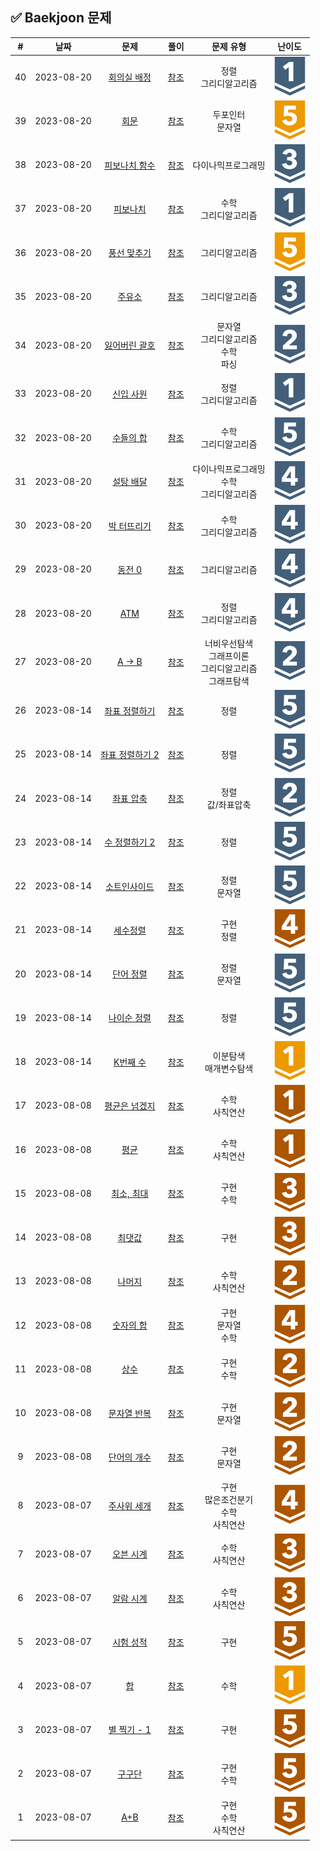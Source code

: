 ## :white_check_mark: Baekjoon 문제
| \# | 날짜 | 문제 | 풀이 | 문제 유형 | 난이도|
| :----: | :----: |:------: | :-----: | :-----------------: | :---: |
|40|2023-08-20|[회의실 배정](https://www.acmicpc.net/problem/1931)|[참조](https://github.com/Kiminwoo/autoReadMe/blob/ff8bb2f3cadd964e4a2e7c18af473518a5f615d1/baekjoon/그리디_알고리즘/회의실배정_1931.js)|정렬<br>그리디알고리즘|![티어](/automatic-readme/src/10.svg)|
|39|2023-08-20|[회문](https://www.acmicpc.net/problem/17609)|[참조](https://github.com/Kiminwoo/autoReadMe/blob/ff8bb2f3cadd964e4a2e7c18af473518a5f615d1/baekjoon/그리디_알고리즘/회문_17609.js)|두포인터<br>문자열|![티어](/automatic-readme/src/11.svg)|
|38|2023-08-20|[피보나치 함수](https://www.acmicpc.net/problem/1003)|[참조](https://github.com/Kiminwoo/autoReadMe/blob/ff8bb2f3cadd964e4a2e7c18af473518a5f615d1/baekjoon/그리디_알고리즘/피보나치함수_1003.js)|다이나믹프로그래밍|![티어](/automatic-readme/src/8.svg)|
|37|2023-08-20|[피보나치](https://www.acmicpc.net/problem/9009)|[참조](https://github.com/Kiminwoo/autoReadMe/blob/ff8bb2f3cadd964e4a2e7c18af473518a5f615d1/baekjoon/그리디_알고리즘/피보나치_9009.js)|수학<br>그리디알고리즘|![티어](/automatic-readme/src/10.svg)|
|36|2023-08-20|[풍선 맞추기](https://www.acmicpc.net/problem/11509)|[참조](https://github.com/Kiminwoo/autoReadMe/blob/ff8bb2f3cadd964e4a2e7c18af473518a5f615d1/baekjoon/그리디_알고리즘/풍선맞추기_11509.js)|그리디알고리즘|![티어](/automatic-readme/src/11.svg)|
|35|2023-08-20|[주유소](https://www.acmicpc.net/problem/13305)|[참조](https://github.com/Kiminwoo/autoReadMe/blob/ff8bb2f3cadd964e4a2e7c18af473518a5f615d1/baekjoon/그리디_알고리즘/주유소_13305.js)|그리디알고리즘|![티어](/automatic-readme/src/8.svg)|
|34|2023-08-20|[잃어버린 괄호](https://www.acmicpc.net/problem/1541)|[참조](https://github.com/Kiminwoo/autoReadMe/blob/ff8bb2f3cadd964e4a2e7c18af473518a5f615d1/baekjoon/그리디_알고리즘/잃어버린괄호_1541.js)|문자열<br>그리디알고리즘<br>수학<br>파싱|![티어](/automatic-readme/src/9.svg)|
|33|2023-08-20|[신입 사원](https://www.acmicpc.net/problem/1946)|[참조](https://github.com/Kiminwoo/autoReadMe/blob/ff8bb2f3cadd964e4a2e7c18af473518a5f615d1/baekjoon/그리디_알고리즘/신입사원_1946.js)|정렬<br>그리디알고리즘|![티어](/automatic-readme/src/10.svg)|
|32|2023-08-20|[수들의 합](https://www.acmicpc.net/problem/1789)|[참조](https://github.com/Kiminwoo/autoReadMe/blob/ff8bb2f3cadd964e4a2e7c18af473518a5f615d1/baekjoon/그리디_알고리즘/수들의합_1789.js)|수학<br>그리디알고리즘|![티어](/automatic-readme/src/6.svg)|
|31|2023-08-20|[설탕 배달](https://www.acmicpc.net/problem/2839)|[참조](https://github.com/Kiminwoo/autoReadMe/blob/ff8bb2f3cadd964e4a2e7c18af473518a5f615d1/baekjoon/그리디_알고리즘/설탕배달_2839.js)|다이나믹프로그래밍<br>수학<br>그리디알고리즘|![티어](/automatic-readme/src/7.svg)|
|30|2023-08-20|[박 터뜨리기](https://www.acmicpc.net/problem/19939)|[참조](https://github.com/Kiminwoo/autoReadMe/blob/ff8bb2f3cadd964e4a2e7c18af473518a5f615d1/baekjoon/그리디_알고리즘/박터뜨리기_19939.js)|수학<br>그리디알고리즘|![티어](/automatic-readme/src/7.svg)|
|29|2023-08-20|[동전 0](https://www.acmicpc.net/problem/11047)|[참조](https://github.com/Kiminwoo/autoReadMe/blob/ff8bb2f3cadd964e4a2e7c18af473518a5f615d1/baekjoon/그리디_알고리즘/동전0_11047.js)|그리디알고리즘|![티어](/automatic-readme/src/7.svg)|
|28|2023-08-20|[ATM](https://www.acmicpc.net/problem/11399)|[참조](https://github.com/Kiminwoo/autoReadMe/blob/ff8bb2f3cadd964e4a2e7c18af473518a5f615d1/baekjoon/그리디_알고리즘/ATM_11399.js)|정렬<br>그리디알고리즘|![티어](/automatic-readme/src/7.svg)|
|27|2023-08-20|[A → B](https://www.acmicpc.net/problem/16953)|[참조](https://github.com/Kiminwoo/autoReadMe/blob/ff8bb2f3cadd964e4a2e7c18af473518a5f615d1/baekjoon/그리디_알고리즘/AB.js_16953.js)|너비우선탐색<br>그래프이론<br>그리디알고리즘<br>그래프탐색|![티어](/automatic-readme/src/9.svg)|
|26|2023-08-14|[좌표 정렬하기](https://www.acmicpc.net/problem/11650)|[참조](https://github.com/Kiminwoo/autoReadMe/blob/ff8bb2f3cadd964e4a2e7c18af473518a5f615d1/baekjoon/정렬/좌표정렬하기_11650.js)|정렬|![티어](/automatic-readme/src/6.svg)|
|25|2023-08-14|[좌표 정렬하기 2](https://www.acmicpc.net/problem/11651)|[참조](https://github.com/Kiminwoo/autoReadMe/blob/ff8bb2f3cadd964e4a2e7c18af473518a5f615d1/baekjoon/정렬/좌표정렬하기2_11651.js)|정렬|![티어](/automatic-readme/src/6.svg)|
|24|2023-08-14|[좌표 압축](https://www.acmicpc.net/problem/18870)|[참조](https://github.com/Kiminwoo/autoReadMe/blob/ff8bb2f3cadd964e4a2e7c18af473518a5f615d1/baekjoon/정렬/좌표압축_18870.js)|정렬<br>값/좌표압축|![티어](/automatic-readme/src/9.svg)|
|23|2023-08-14|[수 정렬하기 2](https://www.acmicpc.net/problem/2751)|[참조](https://github.com/Kiminwoo/autoReadMe/blob/ff8bb2f3cadd964e4a2e7c18af473518a5f615d1/baekjoon/정렬/수정렬하기2_2751.js)|정렬|![티어](/automatic-readme/src/6.svg)|
|22|2023-08-14|[소트인사이드](https://www.acmicpc.net/problem/1427)|[참조](https://github.com/Kiminwoo/autoReadMe/blob/ff8bb2f3cadd964e4a2e7c18af473518a5f615d1/baekjoon/정렬/소트인사이드_1427.js)|정렬<br>문자열|![티어](/automatic-readme/src/6.svg)|
|21|2023-08-14|[세수정렬](https://www.acmicpc.net/problem/2752)|[참조](https://github.com/Kiminwoo/autoReadMe/blob/ff8bb2f3cadd964e4a2e7c18af473518a5f615d1/baekjoon/정렬/세수정렬_2752.js)|구현<br>정렬|![티어](/automatic-readme/src/2.svg)|
|20|2023-08-14|[단어 정렬](https://www.acmicpc.net/problem/1181)|[참조](https://github.com/Kiminwoo/autoReadMe/blob/ff8bb2f3cadd964e4a2e7c18af473518a5f615d1/baekjoon/정렬/단어정렬_1181.js)|정렬<br>문자열|![티어](/automatic-readme/src/6.svg)|
|19|2023-08-14|[나이순 정렬](https://www.acmicpc.net/problem/10814)|[참조](https://github.com/Kiminwoo/autoReadMe/blob/ff8bb2f3cadd964e4a2e7c18af473518a5f615d1/baekjoon/정렬/나이순정렬_10814.js)|정렬|![티어](/automatic-readme/src/6.svg)|
|18|2023-08-14|[K번째 수](https://www.acmicpc.net/problem/1300)|[참조](https://github.com/Kiminwoo/autoReadMe/blob/ff8bb2f3cadd964e4a2e7c18af473518a5f615d1/baekjoon/정렬/K번째수_1300.js)|이분탐색<br>매개변수탐색|![티어](/automatic-readme/src/15.svg)|
|17|2023-08-08|[평균은 넘겠지](https://www.acmicpc.net/problem/4344)|[참조](https://github.com/Kiminwoo/autoReadMe/blob/ff8bb2f3cadd964e4a2e7c18af473518a5f615d1/baekjoon/배열/평균은넘겠지_4344.js)|수학<br>사칙연산|![티어](/automatic-readme/src/5.svg)|
|16|2023-08-08|[평균](https://www.acmicpc.net/problem/1546)|[참조](https://github.com/Kiminwoo/autoReadMe/blob/ff8bb2f3cadd964e4a2e7c18af473518a5f615d1/baekjoon/배열/평균_1546.js)|수학<br>사칙연산|![티어](/automatic-readme/src/5.svg)|
|15|2023-08-08|[최소, 최대](https://www.acmicpc.net/problem/10818)|[참조](https://github.com/Kiminwoo/autoReadMe/blob/ff8bb2f3cadd964e4a2e7c18af473518a5f615d1/baekjoon/배열/최소최대_10818.js)|구현<br>수학|![티어](/automatic-readme/src/3.svg)|
|14|2023-08-08|[최댓값](https://www.acmicpc.net/problem/2562)|[참조](https://github.com/Kiminwoo/autoReadMe/blob/ff8bb2f3cadd964e4a2e7c18af473518a5f615d1/baekjoon/배열/최댓값_2562.js)|구현|![티어](/automatic-readme/src/3.svg)|
|13|2023-08-08|[나머지](https://www.acmicpc.net/problem/3052)|[참조](https://github.com/Kiminwoo/autoReadMe/blob/ff8bb2f3cadd964e4a2e7c18af473518a5f615d1/baekjoon/배열/나머지_3052.js)|수학<br>사칙연산|![티어](/automatic-readme/src/4.svg)|
|12|2023-08-08|[숫자의 합](https://www.acmicpc.net/problem/11720)|[참조](https://github.com/Kiminwoo/autoReadMe/blob/ff8bb2f3cadd964e4a2e7c18af473518a5f615d1/baekjoon/문자열/숫자의합_11720.js)|구현<br>문자열<br>수학|![티어](/automatic-readme/src/2.svg)|
|11|2023-08-08|[상수](https://www.acmicpc.net/problem/2908)|[참조](https://github.com/Kiminwoo/autoReadMe/blob/ff8bb2f3cadd964e4a2e7c18af473518a5f615d1/baekjoon/문자열/상수_2908.js)|구현<br>수학|![티어](/automatic-readme/src/4.svg)|
|10|2023-08-08|[문자열 반복](https://www.acmicpc.net/problem/2675)|[참조](https://github.com/Kiminwoo/autoReadMe/blob/ff8bb2f3cadd964e4a2e7c18af473518a5f615d1/baekjoon/문자열/문자열반복_2675.js)|구현<br>문자열|![티어](/automatic-readme/src/4.svg)|
|9|2023-08-08|[단어의 개수](https://www.acmicpc.net/problem/1152)|[참조](https://github.com/Kiminwoo/autoReadMe/blob/ff8bb2f3cadd964e4a2e7c18af473518a5f615d1/baekjoon/문자열/단어의개수_1152.js)|구현<br>문자열|![티어](/automatic-readme/src/4.svg)|
|8|2023-08-07|[주사위 세개](https://www.acmicpc.net/problem/2480)|[참조](https://github.com/Kiminwoo/autoReadMe/blob/ff8bb2f3cadd964e4a2e7c18af473518a5f615d1/baekjoon/조건문/주사위세개_2480.js)|구현<br>많은조건분기<br>수학<br>사칙연산|![티어](/automatic-readme/src/2.svg)|
|7|2023-08-07|[오븐 시계](https://www.acmicpc.net/problem/2525)|[참조](https://github.com/Kiminwoo/autoReadMe/blob/ff8bb2f3cadd964e4a2e7c18af473518a5f615d1/baekjoon/조건문/오븐시계_2525.js)|수학<br>사칙연산|![티어](/automatic-readme/src/3.svg)|
|6|2023-08-07|[알람 시계](https://www.acmicpc.net/problem/2884)|[참조](https://github.com/Kiminwoo/autoReadMe/blob/ff8bb2f3cadd964e4a2e7c18af473518a5f615d1/baekjoon/조건문/알람시계_2884.js)|수학<br>사칙연산|![티어](/automatic-readme/src/3.svg)|
|5|2023-08-07|[시험 성적](https://www.acmicpc.net/problem/9498)|[참조](https://github.com/Kiminwoo/autoReadMe/blob/ff8bb2f3cadd964e4a2e7c18af473518a5f615d1/baekjoon/조건문/시험성적_9498.js)|구현|![티어](/automatic-readme/src/1.svg)|
|4|2023-08-07|[합](https://www.acmicpc.net/problem/1081)|[참조](https://github.com/Kiminwoo/autoReadMe/blob/ff8bb2f3cadd964e4a2e7c18af473518a5f615d1/baekjoon/반복문/합_1081.js)|수학|![티어](/automatic-readme/src/15.svg)|
|3|2023-08-07|[별 찍기 - 1](https://www.acmicpc.net/problem/2438)|[참조](https://github.com/Kiminwoo/autoReadMe/blob/ff8bb2f3cadd964e4a2e7c18af473518a5f615d1/baekjoon/반복문/별찍기-1_2438.js)|구현|![티어](/automatic-readme/src/1.svg)|
|2|2023-08-07|[구구단](https://www.acmicpc.net/problem/2739)|[참조](https://github.com/Kiminwoo/autoReadMe/blob/ff8bb2f3cadd964e4a2e7c18af473518a5f615d1/baekjoon/반복문/구구단_2739.js)|구현<br>수학|![티어](/automatic-readme/src/1.svg)|
|1|2023-08-07|[A+B](https://www.acmicpc.net/problem/1000)|[참조](https://github.com/Kiminwoo/autoReadMe/blob/ff8bb2f3cadd964e4a2e7c18af473518a5f615d1/baekjoon/반복문/A+B_1000.js)|구현<br>수학<br>사칙연산|![티어](/automatic-readme/src/1.svg)|